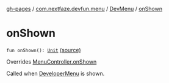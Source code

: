 [gh-pages](../../index.md) / [com.nextfaze.devfun.menu](../index.md) / [DevMenu](index.md) / [onShown](./on-shown.md)

# onShown

`fun onShown(): `[`Unit`](https://kotlinlang.org/api/latest/jvm/stdlib/kotlin/-unit/index.html) [(source)](https://github.com/NextFaze/dev-fun/tree/master/devfun-menu/src/main/java/com/nextfaze/devfun/menu/DeveloperMenu.kt#L154)

Overrides [MenuController.onShown](../-menu-controller/on-shown.md)

Called when [DeveloperMenu](../-developer-menu/index.md) is shown.

